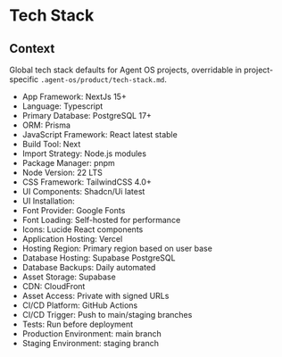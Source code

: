 # Tech Stack

## Context

Global tech stack defaults for Agent OS projects, overridable in project-specific `.agent-os/product/tech-stack.md`.

- App Framework: NextJs 15+
- Language: Typescript
- Primary Database: PostgreSQL 17+
- ORM: Prisma
- JavaScript Framework: React latest stable
- Build Tool: Next
- Import Strategy: Node.js modules
- Package Manager: pnpm
- Node Version: 22 LTS
- CSS Framework: TailwindCSS 4.0+
- UI Components: Shadcn/Ui latest
- UI Installation: 
- Font Provider: Google Fonts
- Font Loading: Self-hosted for performance
- Icons: Lucide React components
- Application Hosting: Vercel
- Hosting Region: Primary region based on user base
- Database Hosting: Supabase PostgreSQL
- Database Backups: Daily automated
- Asset Storage: Supabase
- CDN: CloudFront
- Asset Access: Private with signed URLs
- CI/CD Platform: GitHub Actions
- CI/CD Trigger: Push to main/staging branches
- Tests: Run before deployment
- Production Environment: main branch
- Staging Environment: staging branch
